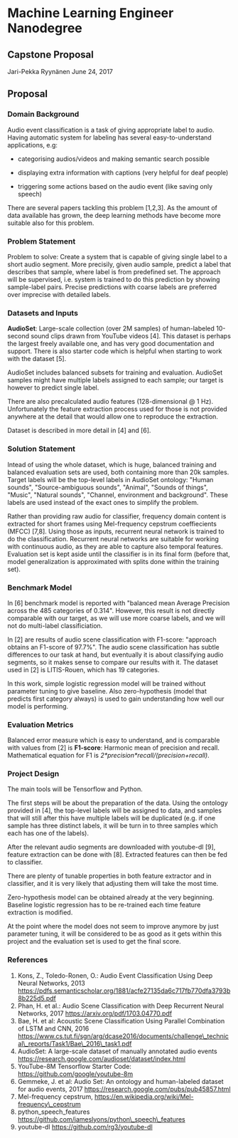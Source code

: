 # Machine Learning Engineer Nanodegree
## Capstone Proposal
Jari-Pekka Ryynänen
June 24, 2017

## Proposal

### Domain Background

Audio event classification is a task of giving appropriate label to audio.
Having automatic system for labeling has several easy-to-understand
applications, e.g:

 * categorising audios/videos and making semantic search possible

 * displaying extra information with captions (very helpful for deaf people)

 * triggering some actions based on the audio event (like saving only speech)

There are several papers tackling this problem [1,2,3]. As the amount
of data available has grown, the deep learning methods have become more
suitable also for this problem.

### Problem Statement

Problem to solve: Create a system that is capable of giving single label to a
short audio segment. More precisily, given audio sample, predict a label that
describes that sample, where label is from predefined set. The approach will be
supervised, i.e. system is trained to do this prediction by showing
sample-label pairs. Precise predictions with coarse labels are preferred over
imprecise with detailed labels.

### Datasets and Inputs

**AudioSet**: Large-scale collection (over 2M samples) of human-labeled
10-second sound clips drawn from YouTube videos [4]. This dataset is perhaps
the largest freely available one, and has very good documentation and support.
There is also starter code which is helpful when starting to work with the
dataset [5].

AudioSet includes balanced subsets for training and evaluation. AudioSet
samples might have multiple labels assigned to each sample; our target is
however to predict single label.

There are also precalculated audio features (128-dimensional @ 1 Hz).
Unfortunately the feature extraction process used for those is not provided
anywhere at the detail that would allow one to reproduce the extraction.

Dataset is described in more detail in [4] and [6].

### Solution Statement

Intead of using the whole dataset, which is huge, balanced training and
balanced evaluation sets are used, both containing more than 20k samples.
Target labels will be the top-level labels in AudioSet ontology:
"Human sounds", "Source-ambiguous sounds", "Animal", "Sounds of things",
"Music", "Natural sounds", "Channel, environment and background".
These labels are used instead of the exact ones to simplify the problem.

Rather than providing raw audio for classifier, frequency domain content is
extracted for short frames using Mel-frequency cepstrum coeffiecients (MFCC)
[7,8]. Using those as inputs, recurrent neural network is trained to do the
classification. Recurrent neural networks are suitable for working with
continuous audio, as they are able to capture also temporal features.
Evaluation set is kept aside until the classifier is in its final form (before
that, model generalization is approximated with splits done within the training
set).

### Benchmark Model

In [6] benchmark model is reported with "balanced mean Average Precision across
the 485 categories of 0.314". However, this result is not directly comparable
with our target, as we will use more coarse labels, and we will not do
multi-label classificiation.

In [2] are results of audio scene classification with F1-score: "approach
obtains an F1-score of 97.7%". The audio scene classification has subtle
differences to our task at hand, but eventually it is about classifying audio
segments, so it makes sense to compare our results with it. The dataset used in
[2] is LITIS-Rouen, which has 19 categories.

In this work, simple logistic regression model will be trained without
parameter tuning to give baseline. Also zero-hypothesis (model that
predicts first category always) is used to gain understanding how well
our model is performing.

### Evaluation Metrics

Balanced error measure which is easy to understand, and is comparable with
values from [2] is **F1-score**: Harmonic mean of precision and recall.
Mathematical equation for F1 is *2\*precision\*recall/(precision+recall)*.

### Project Design

The main tools will be Tensorflow and Python.

The first steps will be about the preparation of the data. Using the ontology
provided in [4], the top-level labels will be assigned to data, and samples
that will still after this have multiple labels will be duplicated (e.g. if one
sample has three distinct labels, it will be turn in to three samples which
each has one of the labels).

After the relevant audio segments are downloaded with youtube-dl [9], feature
extraction can be done with [8]. Extracted features can then be fed to
classifier.

There are plenty of tunable properties in both feature extractor and in
classifier, and it is very likely that adjusting them will take the most time.

Zero-hypothesis model can be obtained already at the very beginning. Baseline
logistic regression has to be re-trained each time feature extraction is
modified.

At the point where the model does not seem to improve anymore by just parameter
tuning, it will be considered to be as good as it gets within this project
and the evaluation set is used to get the final score.

### References

1. Kons, Z., Toledo-Ronen, O.: Audio Event Classification Using Deep Neural Networks, 2013 https://pdfs.semanticscholar.org/1881/acfe27135da6c717fb770dfa3793b8b225d5.pdf
1. Phan, H. et al.: Audio Scene Classification with Deep Recurrent Neural Networks, 2017 https://arxiv.org/pdf/1703.04770.pdf
1. Bae, H. et al: Acoustic Scene Classification Using Parallel Combination of LSTM and CNN, 2016 https://www.cs.tut.fi/sgn/arg/dcase2016/documents/challenge\_technical\_reports/Task1/Bae\_2016\_task1.pdf
1. AudioSet: A large-scale dataset of manually annotated audio events https://research.google.com/audioset/dataset/index.html
1. YouTube-8M Tensorflow Starter Code: https://github.com/google/youtube-8m
1. Gemmeke, J. et al: Audio Set: An ontology and human-labeled dataset for audio events, 2017 https://research.google.com/pubs/pub45857.html
1. Mel-frequency cepstrum, https://en.wikipedia.org/wiki/Mel-frequency\_cepstrum
1. python\_speech\_features https://github.com/jameslyons/python\_speech\_features
1. youtube-dl https://github.com/rg3/youtube-dl
